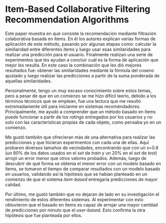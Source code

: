 # Item-Based Collaborative Filtering Recommendation Algorithms

Este paper muestra en qué consiste la recomendación mediante filtración colaborativa basada en ítems. En él los autores explican varias formas de aplicación de este método, pasando por algunas etapas como: calcular la similiaridad entre diferentes ítems y luego usar esas similaridades para realizar una predicción para el usuario. Finalmente realizan una serie de experimentos que les ayudan a concluir cuál es la forma de aplicación que mejor les resulta. En este caso la combinación que les dió mejores resultados fue: obtener las similaridades mediante la fórmula del coseno ajustado y luego realizar las predicciones a partir de la suma ponderada de aquellas similaridades.

Personalmente, tengo un muy escaso conocimiento sobre estos temas, pero a pesar de que en un comienzo se me hizo difícil leerlo, debido a los términos técnicos que se emplean, fue una lectura que me resultó extremadamente útil para iniciarme en sistemas recomendadores. Principalmente, me ayudó a comprender que un método basado en ítems puede funcionar a partir de los *ratings* entregados por los usuarios y no solo con las características propias de cada objeto, como pensaba yo en un comienzo.

Me gustó también que ofrecieran más de una alternativa para realizar las predicciones y que hicieran experimentos con cada una de ellas. Aquí probaron diversos tamaños de vecindades, encontrando que con un x=0.8 (un 80% de los datos usados en el *set* de *train* y un 20% en el *set* de *test*) arrojó un error menor que otros valores probados. Además, luego de descubrir de qué forma se obtenía el menor error con un modelo basado en ítems, se tomaron el tiempo de comparar resultados con un modelo basado en usuarios, validando así la hipótesis que se habían planteado en un comienzo de que el sistema *item-based* entregaría predicciones de mayor calidad.

Por último, me gustó también que no dejaran de lado en su investigación el rendimiento de estos diferentes sistemas. Al experimentar con esto obtuvieron que el basado en ítems es capaz de arrojar una mayor cantdad de predicciones por minuto que el *user-based*. Esto confirma la otra hipótesis que fue planteada por ellos.